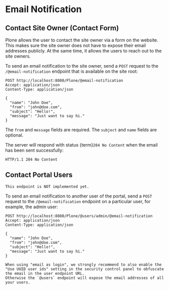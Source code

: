 # Email Notification


## Contact Site Owner (Contact Form)

Plone allows the user to contact the site owner via a form on the website.
This makes sure the site owner does not have to expose their email addresses publicly.
At the same time, it allows the users to reach out to the site owners.

To send an email notification to the site owner, send a `POST` request to the `/@email-notification` endpoint that is available on the site root:

```
POST http://localhost:8080/Plone/@email-notification
Accept: application/json
Content-Type: application/json

{
  "name": "John Doe",
  "from": "john@doe.com",
  "subject": "Hello!",
  "message": "Just want to say hi."
}
```

The `from` and `message` fields are required.
The `subject` and `name` fields are optional.

The server will respond with status {term}`204 No Content` when the email has been sent successfully:

```http
HTTP/1.1 204 No Content
```

## Contact Portal Users

```{note}
This endpoint is NOT implemented yet.
```

To send an email notification to another user of the portal, send a `POST` request to the `/@email-notification` endpoint on a particular user, for example, the admin user:

```
POST http://localhost:8080/Plone/@users/admin/@email-notification
Accept: application/json
Content-Type: application/json

{
  "name": "John Doe",
  "from": "john@doe.com",
  "subject": "Hello!",
  "message": "Just want to say hi."
}
```

```{note}
When using "email as login", we strongly recommend to also enable the "Use UUID user ids" setting in the security control panel to obfuscate the email in the user endpoint URL.
Otherwise the `@users` endpoint will expose the email addresses of all your users.
```
